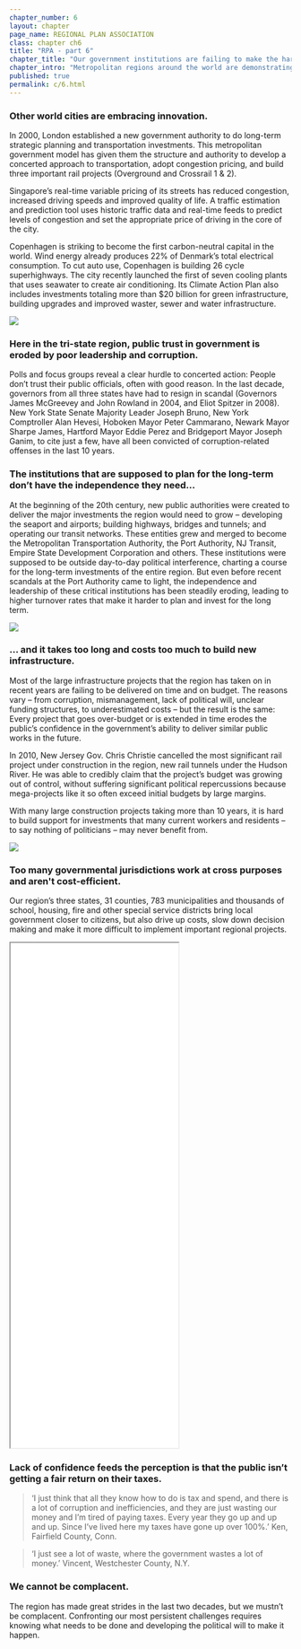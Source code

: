 ```yaml
---
chapter_number: 6
layout: chapter
page_name: REGIONAL PLAN ASSOCIATION
class: chapter ch6
title: "RPA - part 6"
chapter_title: "Our government institutions are failing to make the hard decisions the region needs. "
chapter_intro: "Metropolitan regions around the world are demonstrating that is possible to broaden prosperity by investing in new business centers and communities; build modern infrastructure that expands capacity, improve resilience and boost economic competitiveness; and adopt innovative solutions to protect coastal areas. <p><p> But for a variety of reasons, we fail to address our most persistent problems of affordability, opportunity and resilience. We haven’t been able to amend land-use and building regulations to facilitate the construction of more housing and encourage the development of communities that accommodate a range of families, especially in the suburbs. We haven’t streamlined procurement practices enough to reduce costs. We haven’t found a way to share public services among districts to increase efficiencies without reducing local control. We haven’t modified tax structures to promote a more productive and diversified economy. We haven’t built new public transportation to help people get to more jobs and schools in less time. And we haven’t invested in the technological and physical infrastructure systems that would help make our society and economy more resilient when disaster strikes. "
published: true
permalink: c/6.html
---
```


### Other world cities are embracing innovation.
In 2000, London established a new government authority to do long-term strategic planning and transportation investments. This metropolitan government model has given them the structure and authority to develop a concerted approach to transportation, adopt congestion pricing, and build three important rail projects (Overground and Crossrail 1 & 2).

Singapore’s real-time variable pricing of its streets has reduced congestion, increased driving speeds and improved quality of life. A traffic estimation and prediction tool uses historic traffic data and real-time feeds to predict levels of congestion and set the appropriate price of driving in the core of the city.

Copenhagen is striking to become the first carbon-neutral capital in the world. Wind energy already produces 22% of Denmark’s total electrical consumption. To cut auto use, Copenhagen is building 26 cycle superhighways. The city recently launched the first of seven cooling plants that uses seawater to create air conditioning. Its Climate Action Plan also includes investments totaling more than $20 billion for green infrastructure, building upgrades and improved waster, sewer and water infrastructure.

<img src="/media/Photos_CH6_TransportforLondon.png" class="img-responsive" />

### Here in the tri-state region, public trust in government is eroded by poor leadership and corruption.
Polls and focus groups reveal a clear hurdle to concerted action: People don’t trust their public officials, often with good reason. In the last decade, governors from all three states have had to resign in scandal (Governors James McGreevey and John Rowland in 2004, and Eliot Spitzer in 2008). New York State Senate Majority Leader Joseph Bruno, New York Comptroller Alan Hevesi, Hoboken Mayor Peter Cammarano, Newark Mayor Sharpe James, Hartford Mayor Eddie Perez and Bridgeport Mayor Joseph Ganim, to cite just a few, have all been convicted of corruption-related offenses in the last 10 years.

### The institutions that are supposed to plan for the long-term don’t have the independence they need...
At the beginning of the 20th century, new public authorities were created to deliver the major investments the region would need to grow – developing the seaport and airports; building highways, bridges and tunnels; and operating our transit networks. These entities grew and merged to become the Metropolitan Transportation Authority, the Port Authority, NJ Transit, Empire State Development Corporation and others. These institutions were supposed to be outside day-to-day political interference, charting a course for the long-term investments of the entire region. But even before recent scandals at the Port Authority came to light, the independence and leadership of these critical institutions has been steadily eroding, leading to higher turnover rates that make it harder to plan and invest for the long term.

<img src="/media/6_CEO Tenure.png" class="img-responsive" />

### … and it takes too long and costs too much to build new infrastructure.
Most of the large infrastructure projects that the region has taken on in recent years are failing to be delivered on time and on budget. The reasons vary – from corruption, mismanagement, lack of political will, unclear funding structures, to underestimated costs – but the result is the same: Every project that goes over-budget or is extended in time erodes the public’s confidence in the government’s ability to deliver similar public works in the future.

In 2010, New Jersey Gov. Chris Christie cancelled the most significant rail project under construction in the region, new rail tunnels under the Hudson River. He was able to credibly claim that the project’s budget was growing out of control, without suffering significant political repercussions because mega-projects like it so often exceed initial budgets by large margins.

With many large construction projects taking more than 10 years, it is hard to build support for investments that many current workers and residents – to say nothing of politicians – may never benefit from.

<img src="/media/6_Major Infrastructure Projects.png" class="img-responsive" />

### Too many governmental jurisdictions work at cross purposes and aren't cost-efficient.
Our region’s three states, 31 counties, 783 municipalities and thousands of school, housing, fire and other special service districts bring local government closer to citizens, but also drive up costs, slow down decision making and make it more difficult to implement important regional projects.

<iframe src="/maps/governance.html" height="900" class="wrap-map"></iframe>

### Lack of confidence feeds the perception is that the public isn’t getting a fair return on their taxes.
> ‘I just think that all they know how to do is tax and spend, and there is a lot of corruption and inefficiencies, and they are just wasting our money and I’m tired of paying taxes. Every year they go up and up and up.  Since I’ve lived here my taxes have gone up over 100%.’
Ken, Fairfield County, Conn.

> ‘I just see a lot of waste, where the government wastes a lot of money.’
Vincent, Westchester County, N.Y.

### We cannot be complacent.
The region has made great strides in the last two decades, but we mustn’t be complacent. Confronting our most persistent challenges requires knowing what needs to be done and developing the political will to make it happen.